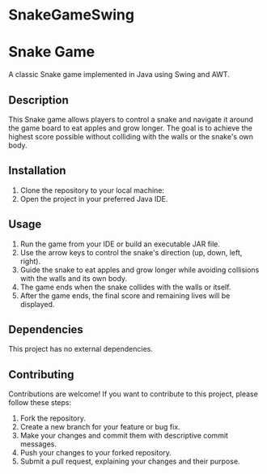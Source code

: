 # SnakeGameSwing

# Snake Game

A classic Snake game implemented in Java using Swing and AWT.

## Description
This Snake game allows players to control a snake and navigate it around the game board to eat apples and grow longer. The goal is to achieve the highest score possible without colliding with the walls or the snake's own body.

## Installation
1. Clone the repository to your local machine:
2. Open the project in your preferred Java IDE.

## Usage
1. Run the game from your IDE or build an executable JAR file.
2. Use the arrow keys to control the snake's direction (up, down, left, right).
3. Guide the snake to eat apples and grow longer while avoiding collisions with the walls and its own body.
4. The game ends when the snake collides with the walls or itself.
5. After the game ends, the final score and remaining lives will be displayed.

## Dependencies
This project has no external dependencies.

## Contributing
Contributions are welcome! If you want to contribute to this project, please follow these steps:
1. Fork the repository.
2. Create a new branch for your feature or bug fix.
3. Make your changes and commit them with descriptive commit messages.
4. Push your changes to your forked repository.
5. Submit a pull request, explaining your changes and their purpose.

